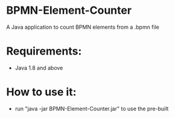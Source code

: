 # BPMN-Element-Counter
A Java application to count BPMN elements from a .bpmn file

# Requirements:
- Java 1.8 and above

# How to use it:

- run "java -jar BPMN-Element-Counter.jar" to use the pre-built 